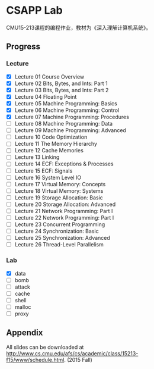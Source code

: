 # CSAPP Lab

CMU15-213课程的编程作业，教材为《深入理解计算机系统》。

## Progress

### Lecture

- [x] Lecture 01  Course Overview
- [x] Lecture 02  Bits, Bytes, and Ints: Part 1
- [x] Lecture 03  Bits, Bytes, and Ints: Part 2 
- [x] Lecture 04  Floating Point
- [x] Lecture 05  Machine Programming: Basics
- [x] Lecture 06  Machine Programming: Control
- [x] Lecture 07  Machine Programming: Procedures
- [ ] Lecture 08  Machine Programming: Data
- [ ] Lecture 09  Machine Programming: Advanced
- [ ] Lecture 10  Code Optimization
- [ ] Lecture 11  The Memory Hierarchy
- [ ] Lecture 12  Cache Memories
- [ ] Lecture 13  Linking
- [ ] Lecture 14  ECF: Exceptions & Processes
- [ ] Lecture 15  ECF: Signals
- [ ] Lecture 16  System Level IO
- [ ] Lecture 17  Virtual Memory: Concepts
- [ ] Lecture 18  Virtual Memory: Systems
- [ ] Lecture 19  Storage Allocation: Basic
- [ ] Lecture 20  Storage Allocation: Advanced
- [ ] Lecture 21  Network Programming: Part I
- [ ] Lecture 22  Network Programming: Part I
- [ ] Lecture 23  Concurrent Programming
- [ ] Lecture 24  Synchronization: Basic
- [ ] Lecture 25  Synchronization: Advanced
- [ ] Lecture 26  Thread-Level Parallelism

### Lab

- [x] data
- [ ] bomb
- [ ] attack
- [ ] cache
- [ ] shell
- [ ] malloc
- [ ] proxy

## Appendix

All slides can be downloaded at http://www.cs.cmu.edu/afs/cs/academic/class/15213-f15/www/schedule.html. (2015 Fall)